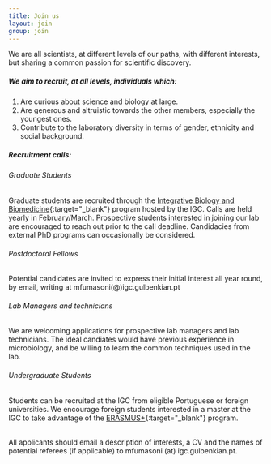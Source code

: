 ```yaml
---
title: Join us
layout: join
group: join
---
```


We are all scientists, at different levels of our paths, with different interests, but sharing a common passion for scientific discovery.

##### We aim to recruit, at all levels,  individuals which:

1. Are curious about science and biology at large.
2. Are generous and altruistic towards the other members, especially the youngest ones.
3. Contribute to the laboratory diversity in terms of gender, ethnicity and social background.

##### Recruitment calls:

###### <i>Graduate Students</i>
Graduate students are recruited through the [Integrative Biology and Biomedicine](https://gulbenkian.pt/ciencia/training/phd-programmes/ibb/){:target="_blank"} program hosted by the IGC. Calls are held yearly in February/March. Prospective students interested in joining our lab are encouraged to reach out prior to the call deadline. Candidacies from external PhD programs can occasionally be considered. 

###### <i>Postdoctoral Fellows</i>
Potential candidates are invited to express their initial interest all year round, by email, writing at mfumasoni(@)igc.gulbenkian.pt  

###### <i>Lab Managers and technicians</i>
We are welcoming applications for prospective lab managers and lab technicians. The ideal candiates would have previous experience in microbiology, and be willing to learn the common techniques used in the lab. 

###### <i>Undergraduate Students</i>
Students can be recruited at the IGC from eligible Portuguese or foreign universities. We encourage foreign students interested in a master at the IGC to take advantage of the [ERASMUS+](https://erasmus-plus.ec.europa.eu/opportunities/opportunities-for-individuals/students/traineeship-student){:target="_blank"} program.

<br>
All applicants should email a description of interests, a CV and the names of potential referees (if applicable) to mfumasoni (at) igc.gulbenkian.pt.
